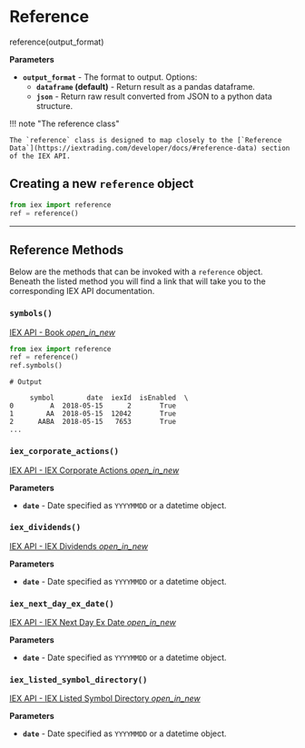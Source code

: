 # Reference

<div class='code-def'>reference(output_format)</div>

__Parameters__

* __`output_format`__ - The format to output. Options:
    - __`dataframe` (default)__ - Return result as a pandas dataframe.
    - __`json`__ - Return raw result converted from JSON to a python data structure.


!!! note "The reference class"

    The `reference` class is designed to map closely to the [`Reference Data`](https://iextrading.com/developer/docs/#reference-data) section of the IEX API.

## Creating a new `reference` object

``` python
from iex import reference
ref = reference()
```

----


## Reference Methods

Below are the methods that can be invoked with a `reference` object. Beneath the listed method you will find a link that will take you to the corresponding IEX API documentation.

### `symbols()`

[IEX API - Book <i class="material-icons md-16">
open_in_new
</i>](https://iextrading.com/developer/docs/#symbols)

``` python
from iex import reference
ref = reference()
ref.symbols()
```

    # Output

         symbol        date  iexId  isEnabled  \
    0         A  2018-05-15      2       True   
    1        AA  2018-05-15  12042       True   
    2      AABA  2018-05-15   7653       True   
    ...

### `iex_corporate_actions()`

[IEX API - IEX Corporate Actions <i class="material-icons md-16">
open_in_new
</i>](https://iextrading.com/developer/docs/#iex-corporate-actions)

__Parameters__

* __`date`__ - Date specified as `YYYYMMDD` or a datetime object.

### `iex_dividends()`

[IEX API - IEX Dividends <i class="material-icons md-16">
open_in_new
</i>](https://iextrading.com/developer/docs/#iex-dividends)

__Parameters__

* __`date`__ - Date specified as `YYYYMMDD` or a datetime object.

### `iex_next_day_ex_date()`

[IEX API - IEX Next Day Ex Date <i class="material-icons md-16">
open_in_new
</i>](https://iextrading.com/developer/docs/#iex-next-day-ex-date)

__Parameters__

* __`date`__ - Date specified as `YYYYMMDD` or a datetime object.

### `iex_listed_symbol_directory()`

[IEX API - IEX Listed Symbol Directory <i class="material-icons md-16">
open_in_new
</i>](https://iextrading.com/developer/docs/#iex-listed-symbol-directory)

__Parameters__

* __`date`__ - Date specified as `YYYYMMDD` or a datetime object.
